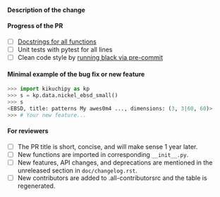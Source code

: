 #### Description of the change


#### Progress of the PR
- [ ] [Docstrings for all functions](https://github.com/numpy/numpy/blob/master/doc/example.py)
- [ ] Unit tests with pytest for all lines
- [ ] Clean code style by [running black via pre-commit](https://kikuchipy.org/en/latest/contributing.html#code-style)

#### Minimal example of the bug fix or new feature
```python
>>> import kikuchipy as kp
>>> s = kp.data.nickel_ebsd_small()
>>> s
<EBSD, title: patterns My awes0m4 ..., dimensions: (3, 3|60, 60)>
>>> # Your new feature...
```

#### For reviewers
<!-- Don't remove the checklist below. -->
- [ ] The PR title is short, concise, and will make sense 1 year later.
- [ ] New functions are imported in corresponding `__init__.py`.
- [ ] New features, API changes, and deprecations are mentioned in the unreleased
      section in `doc/changelog.rst`.
- [ ] New contributors are added to .all-contributorsrc and the table is regenerated.
